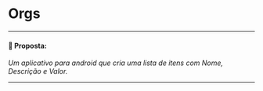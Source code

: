 # Orgs
____
#### 💛 Proposta:
 *Um aplicativo para android que cria uma lista de itens com Nome, Descrição e Valor.*
____
